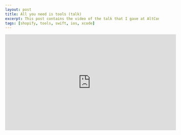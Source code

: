 ```yaml
---
layout: post
title: All you need is tools (talk)
excerpt: This post contains the video of the talk that I gave at AltConf about why I think it's important investing into tooling and some tips to build great tools.
tags: [shopify, tools, swift, ios, xcode]
---
```


<iframe width="560" height="315" src="https://www.youtube.com/embed/ydWpnj-PIjQ" frameborder="0" allow="accelerometer; autoplay; encrypted-media; gyroscope; picture-in-picture" allowfullscreen></iframe>